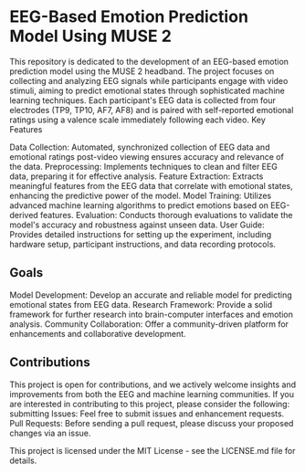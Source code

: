 # EEG-Based Emotion Prediction Model Using MUSE 2

This repository is dedicated to the development of an EEG-based emotion prediction model using the MUSE 2 headband. The project focuses on collecting and analyzing EEG signals while participants engage with video stimuli, aiming to predict emotional states through sophisticated machine learning techniques. Each participant's EEG data is collected from four electrodes (TP9, TP10, AF7, AF8) and is paired with self-reported emotional ratings using a valence scale immediately following each video.
Key Features

Data Collection: Automated, synchronized collection of EEG data and emotional ratings post-video viewing ensures accuracy and relevance of the data.
    Preprocessing: Implements techniques to clean and filter EEG data, preparing it for effective analysis.
    Feature Extraction: Extracts meaningful features from the EEG data that correlate with emotional states, enhancing the predictive power of the model.
    Model Training: Utilizes advanced machine learning algorithms to predict emotions based on EEG-derived features.
    Evaluation: Conducts thorough evaluations to validate the model's accuracy and robustness against unseen data.
    User Guide: Provides detailed instructions for setting up the experiment, including hardware setup, participant instructions, and data recording protocols.

## Goals
Model Development: Develop an accurate and reliable model for predicting emotional states from EEG data.
    Research Framework: Provide a solid framework for further research into brain-computer interfaces and emotion analysis.
    Community Collaboration: Offer a community-driven platform for enhancements and collaborative development.

## Contributions

This project is open for contributions, and we actively welcome insights and improvements from both the EEG and machine learning communities. If you are interested in contributing to this project, please consider the following:
submitting Issues: Feel free to submit issues and enhancement requests.
    Pull Requests: Before sending a pull request, please discuss your proposed changes via an issue.


This project is licensed under the MIT License - see the LICENSE.md file for details.
